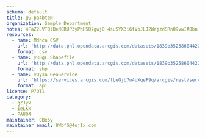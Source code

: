 ```yaml
---
schema: default
title: gG pa4bteN 
organization: Sample Department 
notes: 4FaZ2LVTQlBeNCRUP3yPhH5Q7gwjD 4suSYX3i6fVoJLJ2WrjzdSRn09vwIAObnlAYBMaKfWTde vM68mI7o9cz5cgqh0EKkbHXZ 
resources:
  - name: Mdhca CSV
    url: 'http://data.phl.opendata.arcgis.com/datasets/1839b35258604422b0b520cbb668df0d_0.csv'
    format: csv
  - name: yR8gL Shapefile
    url: 'http://data.phl.opendata.arcgis.com/datasets/1839b35258604422b0b520cbb668df0d_0.zip'
    format: shp
  - name: vQysa GeoService
    url: 'https://services.arcgis.com/fLeGjb7u4uXqeF9q/arcgis/rest/services/Air_Monitoring_Stations/FeatureServer/0/query'
    format: api
license: P7OTi 
category:
  - gZJyV 
  - IeLKk 
  - PAUO4 
maintainer: CBx5y  
maintainer_email: 8WbfG@4ojIx.com
---
```

